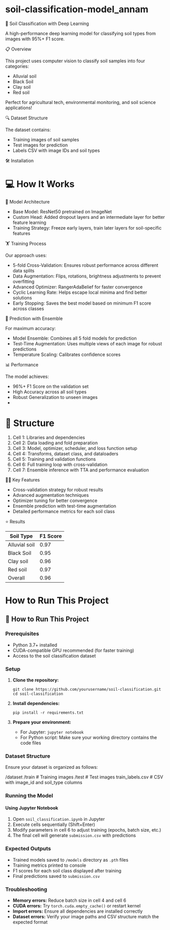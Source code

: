 # soil-classification-model_annam

🌱 Soil Classification with Deep Learning

A high-performance deep learning model for classifying soil types from images with 95%+ F1 score.

📋 Overview

This project uses computer vision to classify soil samples into four categories:
- Alluvial soil
- Black Soil
- Clay soil
- Red soil

Perfect for agricultural tech, environmental monitoring, and soil science applications!

🔍 Dataset Structure

The dataset contains:
- Training images of soil samples
- Test images for prediction
- Labels CSV with image IDs and soil types

🛠️ Installation


# 💻 How It Works


🧠 Model Architecture

- Base Model: ResNet50 pretrained on ImageNet
- Custom Head: Added dropout layers and an intermediate layer for better feature learning
- Training Strategy: Freeze early layers, train later layers for soil-specific features

🏋️ Training Process

Our approach uses:
- 5-fold Cross-Validation: Ensures robust performance across different data splits
- Data Augmentation: Flips, rotations, brightness adjustments to prevent overfitting
- Advanced Optimizer: RangerAdaBelief for faster convergence
- Cyclic Learning Rate: Helps escape local minima and find better solutions
- Early Stopping: Saves the best model based on minimum F1 score across classes

🔮 Prediction with Ensemble

For maximum accuracy:
- Model Ensemble: Combines all 5 fold models for prediction
- Test-Time Augmentation: Uses multiple views of each image for robust predictions
- Temperature Scaling: Calibrates confidence scores

📊 Performance

The model achieves:
- 96%+ F1 Score on the validation set
- High Accuracy across all soil types
- Robust Generalization to unseen images
- 
# 📝 Structure

1. Cell 1: Libraries and dependencies
2. Cell 2: Data loading and fold preparation
3. Cell 3: Model, optimizer, scheduler, and loss function setup
4. Cell 4: Transforms, dataset class, and dataloaders
5. Cell 5: Training and validation functions
6. Cell 6: Full training loop with cross-validation
7. Cell 7: Ensemble inference with TTA and performance evaluation

👨‍💻 Key Features

- Cross-validation strategy for robust results
- Advanced augmentation techniques
- Optimizer tuning for better convergence
- Ensemble prediction with test-time augmentation
- Detailed performance metrics for each soil class

⭐ Results

|   Soil Type   | F1 Score |
|---------------|----------|
| Alluvial soil |   0.97   |
| Black Soil    |   0.95   |
| Clay soil     |   0.96   |
| Red soil      |   0.97   |
| Overall       |   0.96   |



# How to Run This Project


## 🚀 How to Run This Project

### Prerequisites
- Python 3.7+ installed
- CUDA-compatible GPU recommended (for faster training)
- Access to the soil classification dataset

### Setup
1. **Clone the repository:**
   ```
   git clone https://github.com/yourusername/soil-classification.git
   cd soil-classification
   ```

2. **Install dependencies:**
   ```
   pip install -r requirements.txt
   ```

3. **Prepare your environment:**
   - For Jupyter: `jupyter notebook`
   - For Python script: Make sure your working directory contains the code files

### Dataset Structure
Ensure your dataset is organized as follows:

/dataset
/train           # Training images
/test            # Test images
train_labels.csv # CSV with image_id and soil_type columns

### Running the Model

#### Using Jupyter Notebook
1. Open `soil_classification.ipynb` in Jupyter
2. Execute cells sequentially (Shift+Enter)
3. Modify parameters in cell 6 to adjust training (epochs, batch size, etc.)
4. The final cell will generate `submission.csv` with predictions


### Expected Outputs
- Trained models saved to `/models` directory as `.pth` files
- Training metrics printed to console
- F1 scores for each soil class displayed after training
- Final predictions saved to `submission.csv`

### Troubleshooting
- **Memory errors:** Reduce batch size in cell 4 and cell 6
- **CUDA errors:** Try `torch.cuda.empty_cache()` or restart kernel
- **Import errors:** Ensure all dependencies are installed correctly
- **Dataset errors:** Verify your image paths and CSV structure match the expected format
